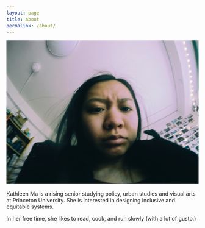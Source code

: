 ```yaml
---
layout: page
title: About
permalink: /about/
---
```


![Mug](/img/mug.png)

Kathleen Ma is a rising senior studying policy, urban studies and visual arts at Princeton University. She is interested in designing inclusive and equitable systems. 

In her free time, she likes to read, cook, and run slowly (with a lot of gusto.) 






